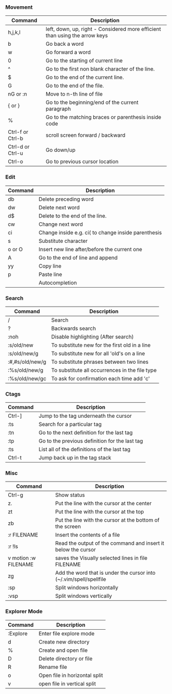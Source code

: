 ### Movement

Command | Description
------- | ----------
h,j,k,l | left, down, up, right - Considered more efficient than using the arrow keys
b | Go back a word
w | Go forward a word
0 | Go to the starting of current line
^ | Go to the first non blank character of the line.
$ | Go to the end of the current line.
G | Go to the end of the file.
nG or :n | Move to n-th line of file
{ or } | Go to the beginning/end of the current paragraph
% | Go to the matching braces or parenthesis inside code
Ctrl-f or Ctrl-b | scroll screen forward / backward
Ctrl-d or Ctrl-u | Go down/up
Ctrl-o | Go to previous cursor location

### Edit

Command | Description
------- | ----------
db | Delete preceding word
dw | Delete next word
d$ | Delete to the end of the line.
cw | Change next word
ci<char> | Change inside <char> e.g. ci( to change inside parenthesis
s | Substitute character
o or O | Insert new line after/before the current one
A | Go to the end of line and append
yy | Copy line
p | Paste line
<Ctrl-n> | Autocompletion

### Search

Command | Description
------- | ----------
/ | Search
? | Backwards search
:noh | Disable highlighting (After search)
:s/old/new | To substitute new for the first old in a line
:s/old/new/g | To substitute new for all 'old's on a line
:#,#s/old/new/g | To substitute phrases between two lines
:%s/old/new/g | To substitute all occurrences in the file type
:%s/old/new/gc | To ask for confirmation each time add 'c'

### Ctags

Command | Description
------- | ----------
Ctrl-] | Jump to the tag underneath the cursor
:ts <tag> <RET> | Search for a particular tag
:tn | Go to the next definition for the last tag
:tp | Go to the previous definition for the last tag
:ts | List all of the definitions of the last tag
Ctrl-t | Jump back up in the tag stack

### Misc

Command | Description
------- | -----------
Ctrl-g | Show status
z. | Put the line with the cursor at the center
zt | Put the line with the cursor at the top
zb | Put the line with the cursor at the bottom of the screen
:r FILENAME | Insert the contents of a file
:r !ls | Read the output of the command and insert it below the cursor
v motion :w FILENAME | saves the Visually selected lines in file FILENAME
zg | Add the word that is under the cursor into (~/.vim/spell/spellfile
:sp | Split windows horizontally
:vsp | Split windows vertically

### Explorer Mode

Command | Description
------- | -----------
:Explore | Enter file explore mode
d | Create new directory
% | Create and open file
D | Delete directory or file
R | Rename file
o | Open file in horizontal split
v | open file in vertical split
